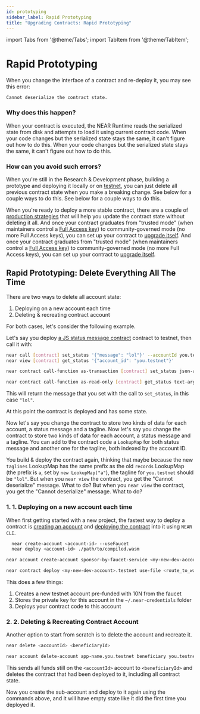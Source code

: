 ```yaml
---
id: prototyping
sidebar_label: Rapid Prototyping
title: "Upgrading Contracts: Rapid Prototyping"
---
```


import Tabs from '@theme/Tabs';
import TabItem from '@theme/TabItem';

# Rapid Prototyping

When you change the interface of a contract and re-deploy it, you may see this error:

    Cannot deserialize the contract state.

### Why does this happen?

When your contract is executed, the NEAR Runtime reads the serialized state from disk and attempts to load it using current contract code. When your code changes but the serialized state stays the same, it can't figure out how to do this. When your code changes but the serialized state stays the same, it can't figure out how to do this.

### How can you avoid such errors?

When you're still in the Research & Development phase, building a prototype and deploying it locally or on [testnet](../../../1.concepts/basics/networks.md), you can just delete all previous contract state when you make a breaking change. See below for a couple ways to do this. See below for a couple ways to do this.

When you're ready to deploy a more stable contract, there are a couple of [production strategies](../../../2.build/2.smart-contracts/release/upgrade.md#migrating-the-state) that will help you update the contract state without deleting it all. And once your contract graduates from "trusted mode" (when maintainers control a [Full Access key](/concepts/protocol/access-keys)) to community-governed mode (no more Full Access keys), you can set up your contract to [upgrade itself](../../../2.build/2.smart-contracts/release/upgrade.md#programmatic-update). And once your contract graduates from "trusted mode" (when maintainers control a [Full Access key](/concepts/protocol/access-keys)) to community-governed mode (no more Full Access keys), you can set up your contract to [upgrade itself](../../../2.build/2.smart-contracts/release/upgrade.md#programmatic-update).


## Rapid Prototyping: Delete Everything All The Time

There are two ways to delete all account state:

1. Deploying on a new account each time
2. Deleting & recreating contract account

For both cases, let's consider the following example.

Let's say you deploy [a JS status message contract](https://github.com/near/near-sdk-js/blob/263c9695ab7bb853ced12886c4b3f8663070d900/examples/src/status-message-collections.js#L10-L42) contract to testnet, then call it with:

<Tabs className="language-tabs" groupId="code-tabs">
<TabItem value="near-cli">

```bash
near call [contract] set_status '{"message": "lol"}' --accountId you.testnet
near view [contract] get_status '{"account_id": "you.testnet"}'
```
</TabItem>
<TabItem value="near-cli-rs">

```bash
near contract call-function as-transaction [contract] set_status json-args '{"message": "lol"}' prepaid-gas '30 TeraGas' attached-deposit '0 NEAR' sign-as you.testnet network-config testnet sign-with-keychain send

near contract call-function as-read-only [contract] get_status text-args '{"account_id": "you.testnet"}' network-config testnet now
```

</TabItem>
</Tabs>

This will return the message that you set with the call to `set_status`, in this case `"lol"`.

At this point the contract is deployed and has some state.

Now let's say you change the contract to store two kinds of data for each account, a status message and a tagline. Now let's say you change the contract to store two kinds of data for each account, a status message and a tagline. You can add to the contract code a `LookupMap` for both status message and another one for the tagline, both indexed by the account ID.

You build & deploy the contract again, thinking that maybe because the new `taglines` LookupMap has the same prefix as the old `records` LookupMap (the prefix is `a`, set by `new LookupMap("a"`), the tagline for `you.testnet` should be `"lol"`. But when you `near view` the contract, you get the "Cannot deserialize" message. What to do? But when you `near view` the contract, you get the "Cannot deserialize" message. What to do?

### 1. 1. Deploying on a new account each time

When first getting started with a new project, the fastest way to deploy a contract is [creating an account](../../../4.tools/cli.md#near-create-account) and [deploying the contract](../../../4.tools/cli.md#near-deploy) into it using `NEAR CLI`.

<Tabs className="language-tabs" groupId="code-tabs">
<TabItem value="near-cli">

```bash
  near create-account <account-id> --useFaucet
  near deploy <account-id> ./path/to/compiled.wasm
```

</TabItem>
<TabItem value="near-cli-rs">

```bash
near account create-account sponsor-by-faucet-service <my-new-dev-account>.testnet autogenerate-new-keypair save-to-keychain network-config testnet create

near contract deploy <my-new-dev-account>.testnet use-file <route_to_wasm> without-init-call network-config testnet sign-with-keychain
```

</TabItem>
</Tabs>

This does a few things:

1. Creates a new testnet account pre-funded with 10N from the faucet
2. Stores the private key for this account in the `~/.near-credentials` folder
3. Deploys your contract code to this account

### 2. 2. Deleting & Recreating Contract Account
Another option to start from scratch is to delete the account and recreate it.

<Tabs className="language-tabs" groupId="code-tabs">
<TabItem value="near-cli">

```bash title="Delete sub-account"
near delete <accountId> <beneficiaryId>
```
</TabItem>
<TabItem value="near-cli-rs">

```bash title="Delete sub-account"
near account delete-account app-name.you.testnet beneficiary you.testnet network-config testnet sign-with-keychain send
```
</TabItem>
</Tabs>

This sends all funds still on the `<accountId>` account to `<beneficiaryId>` and deletes the contract that had been deployed to it, including all contract state.

Now you create the sub-account and deploy to it again using the commands above, and it will have empty state like it did the first time you deployed it.
